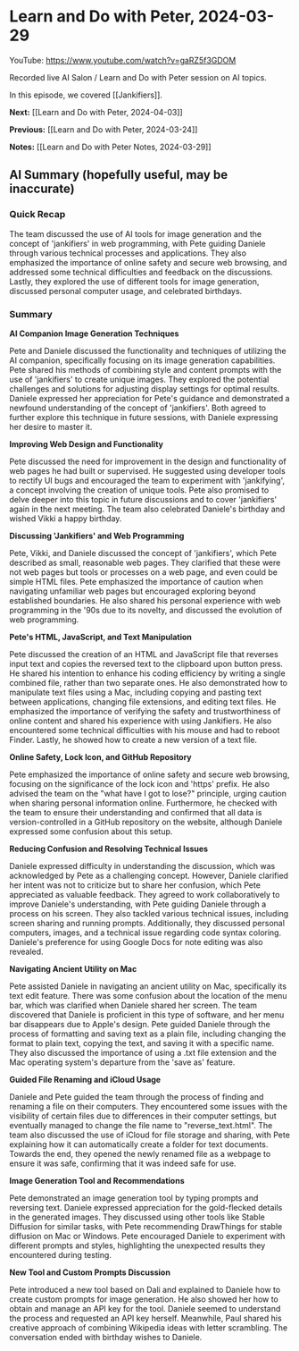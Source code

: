 # Learn and Do with Peter, 2024-03-29

YouTube: <https://www.youtube.com/watch?v=gaRZ5f3GDOM>

Recorded live AI Salon / Learn and Do with Peter session on AI topics.

In this episode, we covered [[Jankifiers]].

**Next:** [[Learn and Do with Peter, 2024-04-03]]

**Previous:** [[Learn and Do with Peter, 2024-03-24]]

**Notes:** [[Learn and Do with Peter Notes, 2024-03-29]]

## AI Summary (hopefully useful, may be inaccurate)

### Quick Recap

The team discussed the use of AI tools for image generation and the concept of 'jankifiers' in web programming, with Pete guiding Daniele through various technical processes and applications. They also emphasized the importance of online safety and secure web browsing, and addressed some technical difficulties and feedback on the discussions. Lastly, they explored the use of different tools for image generation, discussed personal computer usage, and celebrated birthdays.
### Summary

**AI Companion Image Generation Techniques**

Pete and Daniele discussed the functionality and techniques of utilizing the AI companion, specifically focusing on its image generation capabilities. Pete shared his methods of combining style and content prompts with the use of 'jankifiers' to create unique images. They explored the potential challenges and solutions for adjusting display settings for optimal results. Daniele expressed her appreciation for Pete's guidance and demonstrated a newfound understanding of the concept of 'jankifiers'. Both agreed to further explore this technique in future sessions, with Daniele expressing her desire to master it. 

**Improving Web Design and Functionality** 

Pete discussed the need for improvement in the design and functionality of web pages he had built or supervised. He suggested using developer tools to rectify UI bugs and encouraged the team to experiment with 'jankifying', a concept involving the creation of unique tools. Pete also promised to delve deeper into this topic in future discussions and to cover 'jankifiers' again in the next meeting. The team also celebrated Daniele's birthday and wished Vikki a happy birthday. 

**Discussing 'Jankifiers' and Web Programming** 

Pete, Vikki, and Daniele discussed the concept of 'jankifiers', which Pete described as small, reasonable web pages. They clarified that these were not web pages but tools or processes on a web page, and even could be simple HTML files. Pete emphasized the importance of caution when navigating unfamiliar web pages but encouraged exploring beyond established boundaries. He also shared his personal experience with web programming in the '90s due to its novelty, and discussed the evolution of web programming. 

**Pete's HTML, JavaScript, and Text Manipulation** 

Pete discussed the creation of an HTML and JavaScript file that reverses input text and copies the reversed text to the clipboard upon button press. He shared his intention to enhance his coding efficiency by writing a single combined file, rather than two separate ones. He also demonstrated how to manipulate text files using a Mac, including copying and pasting text between applications, changing file extensions, and editing text files. He emphasized the importance of verifying the safety and trustworthiness of online content and shared his experience with using Jankifiers. He also encountered some technical difficulties with his mouse and had to reboot Finder. Lastly, he showed how to create a new version of a text file. 

**Online Safety, Lock Icon, and GitHub Repository** 

Pete emphasized the importance of online safety and secure web browsing, focusing on the significance of the lock icon and 'https' prefix. He also advised the team on the "what have I got to lose?" principle, urging caution when sharing personal information online. Furthermore, he checked with the team to ensure their understanding and confirmed that all data is version-controlled in a GitHub repository on the website, although Daniele expressed some confusion about this setup. 

**Reducing Confusion and Resolving Technical Issues** 

Daniele expressed difficulty in understanding the discussion, which was acknowledged by Pete as a challenging concept. However, Daniele clarified her intent was not to criticize but to share her confusion, which Pete appreciated as valuable feedback. They agreed to work collaboratively to improve Daniele's understanding, with Pete guiding Daniele through a process on his screen. They also tackled various technical issues, including screen sharing and running prompts. Additionally, they discussed personal computers, images, and a technical issue regarding code syntax coloring. Daniele's preference for using Google Docs for note editing was also revealed. 

**Navigating Ancient Utility on Mac** 

Pete assisted Daniele in navigating an ancient utility on Mac, specifically its text edit feature. There was some confusion about the location of the menu bar, which was clarified when Daniele shared her screen. The team discovered that Daniele is proficient in this type of software, and her menu bar disappears due to Apple's design. Pete guided Daniele through the process of formatting and saving text as a plain file, including changing the format to plain text, copying the text, and saving it with a specific name. They also discussed the importance of using a .txt file extension and the Mac operating system's departure from the 'save as' feature. 

**Guided File Renaming and iCloud Usage** 

Daniele and Pete guided the team through the process of finding and renaming a file on their computers. They encountered some issues with the visibility of certain files due to differences in their computer settings, but eventually managed to change the file name to "reverse_text.html". The team also discussed the use of iCloud for file storage and sharing, with Pete explaining how it can automatically create a folder for text documents. Towards the end, they opened the newly renamed file as a webpage to ensure it was safe, confirming that it was indeed safe for use. 

**Image Generation Tool and Recommendations** 

Pete demonstrated an image generation tool by typing prompts and reversing text. Daniele expressed appreciation for the gold-flecked details in the generated images. They discussed using other tools like Stable Diffusion for similar tasks, with Pete recommending DrawThings for stable diffusion on Mac or Windows. Pete encouraged Daniele to experiment with different prompts and styles, highlighting the unexpected results they encountered during testing. 

**New Tool and Custom Prompts Discussion** 

Pete introduced a new tool based on Dali and explained to Daniele how to create custom prompts for image generation. He also showed her how to obtain and manage an API key for the tool. Daniele seemed to understand the process and requested an API key herself. Meanwhile, Paul shared his creative approach of combining Wikipedia ideas with letter scrambling. The conversation ended with birthday wishes to Daniele.

